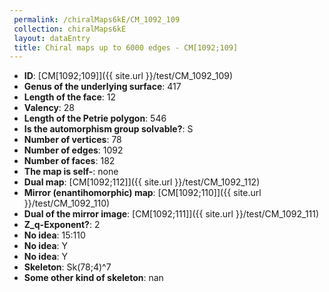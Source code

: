 ```yaml
--- 
 permalink: /chiralMaps6kE/CM_1092_109 
 collection: chiralMaps6kE
 layout: dataEntry
 title: Chiral maps up to 6000 edges - CM[1092;109]
---
```


- **ID**: [CM[1092;109]]({{ site.url }}/test/CM_1092_109)
- **Genus of the underlying surface**: 417
- **Length of the face**: 12
- **Valency**: 28
- **Length of the Petrie polygon**: 546
- **Is the automorphism group solvable?**: S
- **Number of vertices**: 78
- **Number of edges**: 1092
- **Number of faces**: 182
- **The map is self-**: none
- **Dual map**: [CM[1092;112]]({{ site.url }}/test/CM_1092_112)
- **Mirror (enantihomorphic) map**: [CM[1092;110]]({{ site.url }}/test/CM_1092_110)
- **Dual of the mirror image**: [CM[1092;111]]({{ site.url }}/test/CM_1092_111)
- **Z_q-Exponent?**: 2
- **No idea**:  15:110
- **No idea**: Y
- **No idea**: Y
- **Skeleton**: Sk(78;4)^7
- **Some other kind of skeleton**: nan
